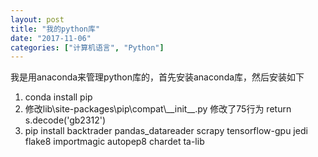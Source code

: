 ```yaml
---
layout: post
title: "我的python库"
date: "2017-11-06"
categories: ["计算机语言", "Python"]
---
```


我是用anaconda来管理python库的，首先安装anaconda库，然后安装如下

1. conda install pip
2. 修改lib\\site-packages\\pip\\compat\\\_\_init\_\_.py 修改了75行为 return s.decode('gb2312')
3. pip install backtrader pandas\_datareader scrapy tensorflow-gpu jedi flake8 importmagic autopep8 chardet ta-lib
